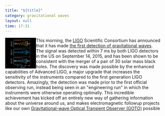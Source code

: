 ```yaml
---
title: "${title}"
category: gravitational waves
layout: null
time: 17:31
---
```

<!-- converted from blosxom format post by dkg 22.1.2022 -->
<a href="https://www.ligo.caltech.edu/image/ligo20160211a"><img src="images/ligo20160211a.jpg" width="100" align="left"></a>
This morning, the <a href="http://ligo.org">LIGO</a> Scientific Consortium has announced that it has made 
<a href="http://ligo.org/news/detection-press-release.pdf">the first detection of gravitational waves</a>. The signal was detected within 7 ms by both LIGO detectors in the US on September 14, 2015, and has been shown to be consistent with the merger of a pair of 30 solar mass black holes. The discovery was made possible by the enhanced capabilities of Advanced LIGO, a major upgrade that increases the sensitivity of the instruments compared to the first generation LIGO detectors. Amazingly, the detection was made prior to the first official observing run, instead being seen in an "engineering run" in which the instruments were otherwise operating optimally. This incredible achievement has  kicked off an entirely new way of gathering information about the universe around us, and makes electromagnetic followup projects like our own
<a href="http://goto-observatory.org">Gravitational-wave Optical Transient Observer (GOTO)</a> possible 

